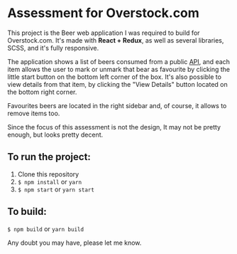 # Assessment for Overstock.com

This project is the Beer web application I was required to build for Overstock.com. It's made with **React + Redux**, as well as several libraries, SCSS, and it's fully responsive.

The application shows a list of beers consumed from a public [API](https://punkapi.com/documentation/v2), and each item allows the user to mark or unmark that bear as favourite by clicking the little start button on the bottom left corner of the box. It's also possible to view details from that item, by clicking the "View Details" button located on the bottom right corner.

Favourites beers are located in the right sidebar and, of course, it allows to remove items too.

Since the focus of this assessment is not the design, It may not be pretty enough, but looks pretty decent.

## To run the project:

1. Clone this repository
2. `$ npm install` or `yarn`
3. `$ npm start` or `yarn start`

## To build:

`$ npm build` or `yarn build`


Any doubt you may have, please let me know.

